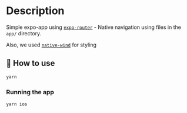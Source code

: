 # Description

Simple expo-app using [`expo-router`](https://expo.github.io/router) - Native navigation using files in the `app/` directory.

Also, we used [`native-wind`](https://www.nativewind.dev/) for styling 

## 🚀 How to use

```sh
yarn
```

### Running the app

```sh
yarn ios
```